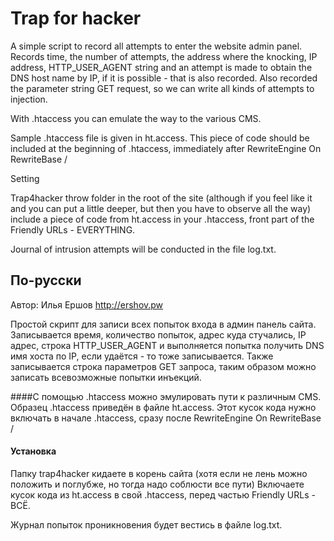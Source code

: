 Trap for hacker
========

A simple script to record all attempts to enter the website admin panel. Records time, the number of attempts, the address where the knocking, IP address, HTTP_USER_AGENT string and an attempt is made to obtain the DNS host name by IP, if it is possible - that is also recorded. Also recorded the parameter string GET request, so we can write all kinds of attempts to injection.

With .htaccess you can emulate the way to the various CMS.

Sample .htaccess file is given in ht.access. This piece of code should be included at the beginning of .htaccess, immediately after RewriteEngine On RewriteBase /

Setting

Trap4hacker throw folder in the root of the site (although if you feel like it and you can put a little deeper, but then you have to observe all the way) include a piece of code from ht.access in your .htaccess, front part of the Friendly URLs - EVERYTHING.

Journal of intrusion attempts will be conducted in the file log.txt.

По-русски
------
Автор: Илья Ершов http://ershov.pw

Простой скрипт для записи всех попыток входа в админ панель сайта.
Записывается время, количество попыток, адрес куда стучались, IP адрес, строка HTTP_USER_AGENT и выполняется попытка получить DNS имя хоста по IP, если удаётся - то тоже записывается.
Также записывается строка параметров GET запроса, таким образом можно записать всевозможные попытки инъекций.

####С помощью .htaccess можно эмулировать пути к различным CMS.
Образец .htaccess приведён в файле ht.access. Этот кусок кода нужно включать в начале .htaccess, сразу после
RewriteEngine On
RewriteBase /

#### Установка
Папку trap4hacker кидаете в корень сайта (хотя если не лень можно положить и поглубже, но тогда надо соблюсти все пути)
Включаете кусок кода из ht.access в свой .htaccess, перед частью Friendly URLs - ВСЁ.

Журнал попыток проникновения будет вестись в файле log.txt.
